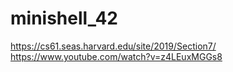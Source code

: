 # minishell_42
https://cs61.seas.harvard.edu/site/2019/Section7/ <br>
https://www.youtube.com/watch?v=z4LEuxMGGs8
